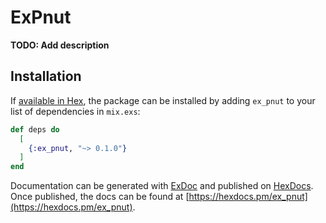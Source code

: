 # ExPnut

**TODO: Add description**

## Installation

If [available in Hex](https://hex.pm/docs/publish), the package can be installed
by adding `ex_pnut` to your list of dependencies in `mix.exs`:

```elixir
def deps do
  [
    {:ex_pnut, "~> 0.1.0"}
  ]
end
```

Documentation can be generated with [ExDoc](https://github.com/elixir-lang/ex_doc)
and published on [HexDocs](https://hexdocs.pm). Once published, the docs can
be found at [https://hexdocs.pm/ex_pnut](https://hexdocs.pm/ex_pnut).

